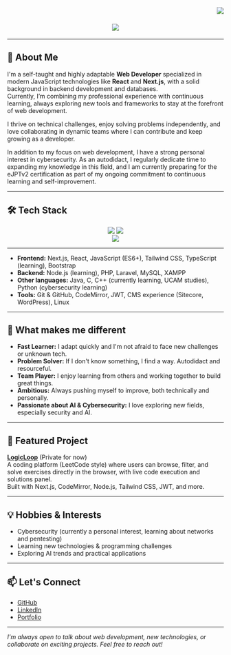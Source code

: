<img align="right" src="https://visitor-badge.laobi.icu/badge?page_id=cenidev.cenidev" />

<h1 align="center">
    <img src="https://readme-typing-svg.herokuapp.com/?font=Righteous&size=35&center=true&vCenter=true&width=500&height=70&duration=4000&lines=%F0%9F%91%8B+Hi%2C+I'm+Toni!;cenidev;" />
</h1>

---

## 🚀 About Me

I'm a self-taught and highly adaptable **Web Developer** specialized in modern JavaScript technologies like **React** and **Next.js**, with a solid background in backend development and databases.  
Currently, I’m combining my professional experience with continuous learning, always exploring new tools and frameworks to stay at the forefront of web development.

I thrive on technical challenges, enjoy solving problems independently, and love collaborating in dynamic teams where I can contribute and keep growing as a developer.

In addition to my focus on web development, I have a strong personal interest in cybersecurity. As an autodidact, I regularly dedicate time to expanding my knowledge in this field, and I am currently preparing for the eJPTv2 certification as part of my ongoing commitment to continuous learning and self-improvement.

---

## 🛠️ Tech Stack

<div align="center">
    <img src="https://skillicons.dev/icons?i=nextjs,react,javascript,typescript,tailwind,bootstrap,nodejs,php,laravel,mysql,git,linux" />
    <img src="https://skillicons.dev/icons?i=html,css,java,c,python,git,wordpress,bash,figma,npm,vscode,vim" /><br>
    <img src="https://skillicons.dev/icons?i=redhat,kali" /><br>
</div>

---

- **Frontend:** Next.js, React, JavaScript (ES6+), Tailwind CSS, TypeScript (learning), Bootstrap
- **Backend:** Node.js (learning), PHP, Laravel, MySQL, XAMPP
- **Other languages:** Java, C, C++ (currently learning, UCAM studies), Python (cybersecurity learning)
- **Tools:** Git & GitHub, CodeMirror, JWT, CMS experience (Sitecore, WordPress), Linux

---

## 🌱 What makes me different

- **Fast Learner:** I adapt quickly and I'm not afraid to face new challenges or unknown tech.
- **Problem Solver:** If I don't know something, I find a way. Autodidact and resourceful.
- **Team Player:** I enjoy learning from others and working together to build great things.
- **Ambitious:** Always pushing myself to improve, both technically and personally.
- **Passionate about AI & Cybersecurity:** I love exploring new fields, especially security and AI.

---

## 🧩 Featured Project

**[LogicLoop](https://github.com/Cenizas13/LogicLoop)**  (Private for now) <br>
A coding platform (LeetCode style) where users can browse, filter, and solve exercises directly in the browser, with live code execution and solutions panel.  
Built with Next.js, CodeMirror, Node.js, Tailwind CSS, JWT, and more.

---

## 💡 Hobbies & Interests

- Cybersecurity (currently a personal interest, learning about networks and pentesting)
- Learning new technologies & programming challenges
- Exploring AI trends and practical applications

---

## 📫 Let's Connect

- [GitHub](https://github.com/Cenizas13)
- [LinkedIn](https://www.linkedin.com/in/antonio-candela-mira-b631262a0/)
- [Portfolio](https://cenidev-portfolio.vercel.app/)

---

*I'm always open to talk about web development, new technologies, or collaborate on exciting projects. Feel free to reach out!*
